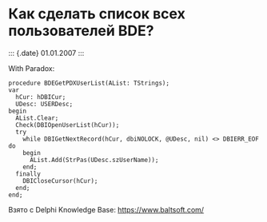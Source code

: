 Как сделать список всех пользователей BDE?
==========================================

::: {.date}
01.01.2007
:::

With Paradox:

    procedure BDEGetPDXUserList(AList: TStrings);
    var
      hCur: hDBICur;
      UDesc: USERDesc;
    begin
      AList.Clear;
      Check(DBIOpenUserList(hCur));
      try
        while DBIGetNextRecord(hCur, dbiNOLOCK, @UDesc, nil) <> DBIERR_EOF do
        begin
          AList.Add(StrPas(UDesc.szUserName));
        end;
      finally
        DBICloseCursor(hCur);
      end;
    end;

Взято с Delphi Knowledge Base: <https://www.baltsoft.com/>
